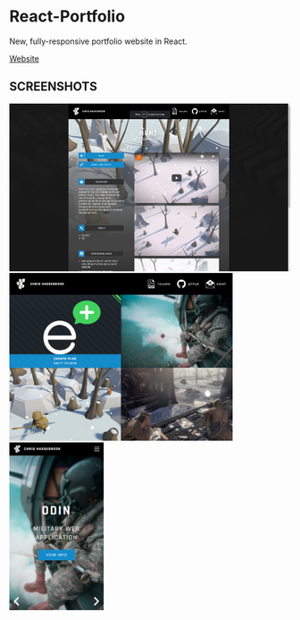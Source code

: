 # React-Portfolio
New, fully-responsive portfolio website in React.

[Website](http://www.chassebrook.com)

## SCREENSHOTS
[<img alt="Desktop" src="screenshots/desktop.png" height="300">](/screenshots/desktop.png?raw=true)
[<img alt="Tablet" src="screenshots/tablet.png" height="300">](/screenshots/tablet.png?raw=true)
[<img alt="Mobile" src="screenshots/mobile.png" height="300">](/screenshots/mobile.png?raw=true)